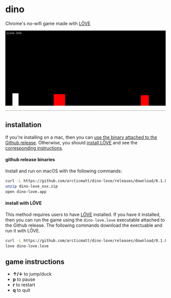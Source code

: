 # dino 
Chrome's no-wifi game made with [LÖVE](https://love2d.org/)

![dino-gif](./img/dino.gif)

## installation
If you're installing on a mac, then you can [use the binary attached to the Github release](#github-release-binaries). 
Otherwise, you should [install LÖVE](https://love2d.org/) and
see the [corresponding instructions](#install-with-LÖVE).

#### github release binaries 

Install and run on macOS with the following commands:
```bash
curl -L https://github.com/arcticmatt/dino-love/releases/download/0.1.0/dino-love_osx.zip -o dino-love_osx.zip
unzip dino-love_osx.zip
open dino-love.app
```

#### install with LÖVE
This method requires users to have [LÖVE](https://love2d.org/) installed.
If you have it installed, then you can run the game using the `dino-love.love` executable
attached to the Github release. The following commands download the 
exectuable and run it with LÖVE.

```bash
curl -L https://github.com/arcticmatt/dino-love/releases/download/0.1.0/dino-love.love -o dino-love.love
love dino-love.love
```

## game instructions
* **&uarr;/&darr;** to jump/duck
* **p** to pause 
* **r** to restart 
* **q** to quit
